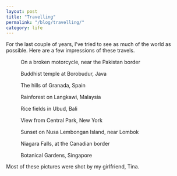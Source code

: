 ```yaml
---
layout: post
title: "Travelling"
permalink: "/blog/travelling/"
category: life
---
```


<p class="lead">
  For the last couple of years, I've tried to see as much of the world as possible. 
  Here are a few impressions of these travels.
</p>

<div class="gallery">
  <figure>
    <img 
      src="data:image/gif;base64,R0lGODlhAQABAAAAACH5BAEKAAEALAAAAAABAAEAAAICTAEAOw==" 
      data-src="india.jpg" 
      class="lazyload" 
      alt=""
    >
    <figcaption>On a broken motorcycle, near the Pakistan border</figcaption>
  </figure>

  <figure>
    <img 
      src="data:image/gif;base64,R0lGODlhAQABAAAAACH5BAEKAAEALAAAAAABAAEAAAICTAEAOw==" 
      data-src="borobudur.jpg" 
      class="lazyload" 
      alt=""
    >
    <figcaption>Buddhist temple at Borobudur, Java</figcaption>
  </figure>

  <figure>
    <img 
      src="data:image/gif;base64,R0lGODlhAQABAAAAACH5BAEKAAEALAAAAAABAAEAAAICTAEAOw==" 
      data-src="granada.jpg" 
      class="lazyload" 
      alt=""
    >
    <figcaption>The hills of Granada, Spain</figcaption>
  </figure>

  <figure>
    <img 
      src="data:image/gif;base64,R0lGODlhAQABAAAAACH5BAEKAAEALAAAAAABAAEAAAICTAEAOw==" 
      data-src="langkawi.jpg" 
      class="lazyload" 
      alt=""
    >
    <figcaption>Rainforest on Langkawi, Malaysia</figcaption>
  </figure>

  <figure>
    <img 
      src="data:image/gif;base64,R0lGODlhAQABAAAAACH5BAEKAAEALAAAAAABAAEAAAICTAEAOw==" 
      data-src="ubud.jpg" 
      class="lazyload" 
      alt=""
    >
    <figcaption>Rice fields in Ubud, Bali</figcaption>
  </figure>

  <figure>
    <img 
      src="data:image/gif;base64,R0lGODlhAQABAAAAACH5BAEKAAEALAAAAAABAAEAAAICTAEAOw==" 
      data-src="newyork.jpg" 
      class="lazyload" 
      alt=""
    >
    <figcaption>View from Central Park, New York</figcaption>
  </figure>

  <figure>
    <img 
      src="data:image/gif;base64,R0lGODlhAQABAAAAACH5BAEKAAEALAAAAAABAAEAAAICTAEAOw==" 
      data-src="lembongan.jpg" 
      class="lazyload" 
      alt=""
    >
    <figcaption>Sunset on Nusa Lembongan Island, near Lombok</figcaption>
  </figure>

  <figure>
    <img 
      src="data:image/gif;base64,R0lGODlhAQABAAAAACH5BAEKAAEALAAAAAABAAEAAAICTAEAOw==" 
      data-src="niagara.jpg" 
      class="lazyload" 
      alt=""
    >
    <figcaption>Niagara Falls, at the Canadian border</figcaption>
  </figure>

  <figure>
    <img 
      src="data:image/gif;base64,R0lGODlhAQABAAAAACH5BAEKAAEALAAAAAABAAEAAAICTAEAOw==" 
      data-src="singapore.jpg" 
      class="lazyload" 
      alt=""
    >
    <figcaption>Botanical Gardens, Singapore</figcaption>
  </figure>
</div>

<p>Most of these pictures were shot by my girlfriend, Tina.</p>